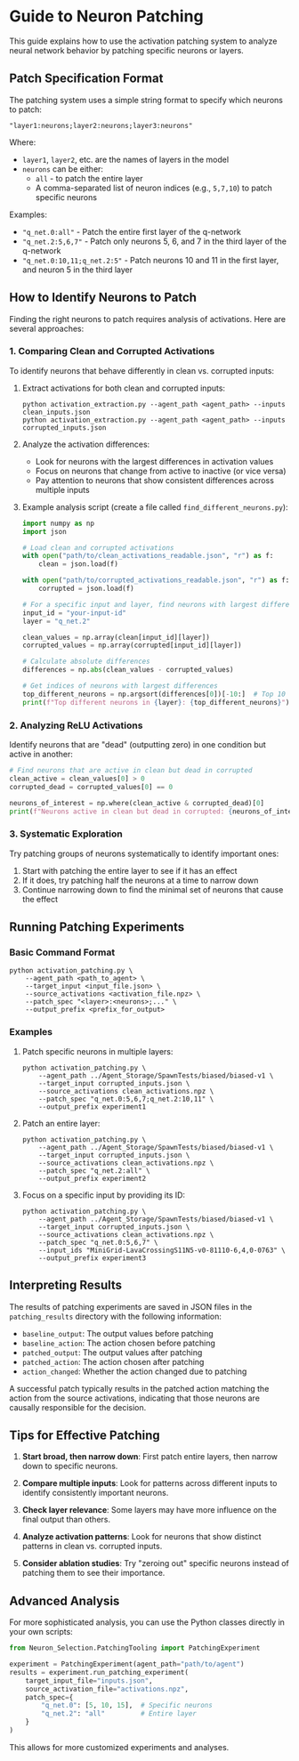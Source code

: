 # Guide to Neuron Patching

This guide explains how to use the activation patching system to analyze neural network behavior by patching specific neurons or layers.

## Patch Specification Format

The patching system uses a simple string format to specify which neurons to patch:

```
"layer1:neurons;layer2:neurons;layer3:neurons"
```

Where:
- `layer1`, `layer2`, etc. are the names of layers in the model
- `neurons` can be either:
  - `all` - to patch the entire layer
  - A comma-separated list of neuron indices (e.g., `5,7,10`) to patch specific neurons

Examples:
- `"q_net.0:all"` - Patch the entire first layer of the q-network
- `"q_net.2:5,6,7"` - Patch only neurons 5, 6, and 7 in the third layer of the q-network
- `"q_net.0:10,11;q_net.2:5"` - Patch neurons 10 and 11 in the first layer, and neuron 5 in the third layer

## How to Identify Neurons to Patch

Finding the right neurons to patch requires analysis of activations. Here are several approaches:

### 1. Comparing Clean and Corrupted Activations

To identify neurons that behave differently in clean vs. corrupted inputs:

1. Extract activations for both clean and corrupted inputs:
   ```
   python activation_extraction.py --agent_path <agent_path> --inputs clean_inputs.json
   python activation_extraction.py --agent_path <agent_path> --inputs corrupted_inputs.json
   ```

2. Analyze the activation differences:
   - Look for neurons with the largest differences in activation values
   - Focus on neurons that change from active to inactive (or vice versa)
   - Pay attention to neurons that show consistent differences across multiple inputs

3. Example analysis script (create a file called `find_different_neurons.py`):
   ```python
   import numpy as np
   import json
   
   # Load clean and corrupted activations
   with open("path/to/clean_activations_readable.json", "r") as f:
       clean = json.load(f)
   
   with open("path/to/corrupted_activations_readable.json", "r") as f:
       corrupted = json.load(f)
   
   # For a specific input and layer, find neurons with largest differences
   input_id = "your-input-id"
   layer = "q_net.2"
   
   clean_values = np.array(clean[input_id][layer])
   corrupted_values = np.array(corrupted[input_id][layer])
   
   # Calculate absolute differences
   differences = np.abs(clean_values - corrupted_values)
   
   # Get indices of neurons with largest differences
   top_different_neurons = np.argsort(differences[0])[-10:]  # Top 10 different neurons
   print(f"Top different neurons in {layer}: {top_different_neurons}")
   ```

### 2. Analyzing ReLU Activations

Identify neurons that are "dead" (outputting zero) in one condition but active in another:

```python
# Find neurons that are active in clean but dead in corrupted
clean_active = clean_values[0] > 0
corrupted_dead = corrupted_values[0] == 0

neurons_of_interest = np.where(clean_active & corrupted_dead)[0]
print(f"Neurons active in clean but dead in corrupted: {neurons_of_interest}")
```

### 3. Systematic Exploration

Try patching groups of neurons systematically to identify important ones:

1. Start with patching the entire layer to see if it has an effect
2. If it does, try patching half the neurons at a time to narrow down
3. Continue narrowing down to find the minimal set of neurons that cause the effect

## Running Patching Experiments

### Basic Command Format

```
python activation_patching.py \
    --agent_path <path_to_agent> \
    --target_input <input_file.json> \
    --source_activations <activation_file.npz> \
    --patch_spec "<layer>:<neurons>;..." \
    --output_prefix <prefix_for_output>
```

### Examples

1. Patch specific neurons in multiple layers:
   ```
   python activation_patching.py \
       --agent_path ../Agent_Storage/SpawnTests/biased/biased-v1 \
       --target_input corrupted_inputs.json \
       --source_activations clean_activations.npz \
       --patch_spec "q_net.0:5,6,7;q_net.2:10,11" \
       --output_prefix experiment1
   ```

2. Patch an entire layer:
   ```
   python activation_patching.py \
       --agent_path ../Agent_Storage/SpawnTests/biased/biased-v1 \
       --target_input corrupted_inputs.json \
       --source_activations clean_activations.npz \
       --patch_spec "q_net.2:all" \
       --output_prefix experiment2
   ```

3. Focus on a specific input by providing its ID:
   ```
   python activation_patching.py \
       --agent_path ../Agent_Storage/SpawnTests/biased/biased-v1 \
       --target_input corrupted_inputs.json \
       --source_activations clean_activations.npz \
       --patch_spec "q_net.0:5,6,7" \
       --input_ids "MiniGrid-LavaCrossingS11N5-v0-81110-6,4,0-0763" \
       --output_prefix experiment3
   ```

## Interpreting Results

The results of patching experiments are saved in JSON files in the `patching_results` directory with the following information:

- `baseline_output`: The output values before patching
- `baseline_action`: The action chosen before patching
- `patched_output`: The output values after patching
- `patched_action`: The action chosen after patching
- `action_changed`: Whether the action changed due to patching

A successful patch typically results in the patched action matching the action from the source activations, indicating that those neurons are causally responsible for the decision.

## Tips for Effective Patching

1. **Start broad, then narrow down**: First patch entire layers, then narrow down to specific neurons.

2. **Compare multiple inputs**: Look for patterns across different inputs to identify consistently important neurons.

3. **Check layer relevance**: Some layers may have more influence on the final output than others.

4. **Analyze activation patterns**: Look for neurons that show distinct patterns in clean vs. corrupted inputs.

5. **Consider ablation studies**: Try "zeroing out" specific neurons instead of patching them to see their importance.

## Advanced Analysis

For more sophisticated analysis, you can use the Python classes directly in your own scripts:

```python
from Neuron_Selection.PatchingTooling import PatchingExperiment

experiment = PatchingExperiment(agent_path="path/to/agent")
results = experiment.run_patching_experiment(
    target_input_file="inputs.json",
    source_activation_file="activations.npz",
    patch_spec={
        "q_net.0": [5, 10, 15],  # Specific neurons
        "q_net.2": "all"         # Entire layer
    }
)
```

This allows for more customized experiments and analyses. 